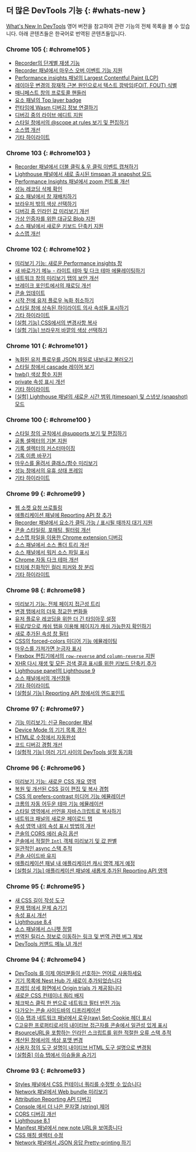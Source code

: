 ## 더 많은 DevTools 기능 {: #whats-new }

<a href="/tags/new-in-devtools/" translate="no">What's New In DevTools</a> 영어 버전을 참고하여 관련 기능의 전체 목록을 볼 수 있습니다. 아래 콘텐츠들은 한국어로 번역된 콘텐츠들입니다.

<!-- $content -->

<!-- ### Chrome 107 {: #chrome107 }

* [Customize keyboard shortcuts in DevTools](/ko/blog/new-in-devtools-107/#shortcuts)
* [Toggle light and dark themes with keyboard shortcut](/ko/blog/new-in-devtools-107/#toggle-themes)
* [Highlight C/C++ objects in the Memory Inspector](/ko/blog/new-in-devtools-107/#memory)
* [Support full initiator information for HAR import](/ko/blog/new-in-devtools-107/#har)
* [Start DOM search after pressing `Enter`](/ko/blog/new-in-devtools-107/#search-type)
* [Display `start` and `end` icons for `align-content` CSS flexbox properties](/ko/blog/new-in-devtools-107/#flexbox)
* [Miscellaneous highlights](/ko/blog/new-in-devtools-107/#misc)
 -->

<!-- ### Chrome 106 {: #chrome106 }

* [Group files by Authored / Deployed in the Sources panel](/ko/blog/new-in-devtools-106/#authored)
* [Linked stack traces for asynchronous operations](/ko/blog/new-in-devtools-106/#async)
* [Automatically ignore known third-party scripts](/ko/blog/new-in-devtools-106/#auto-ignore)
* [Improved call stack during debugging](/ko/blog/new-in-devtools-106/#call-stack)
* [Hiding ignore-listed sources in the Sources panel](/ko/blog/new-in-devtools-106/#ignore-nav)
* [Hiding ignore-listed files in the Command Menu](/ko/blog/new-in-devtools-106/#ignore-search)
* [New Interactions track in the Performance panel](/ko/blog/new-in-devtools-106/#performance)
* [LCP timings breakdown in the Performance Insights panel](/ko/blog/new-in-devtools-106/#insights)
* [Auto-generate default name for recordings in the Recorder panel](/ko/blog/new-in-devtools-106/#recorder)
* [Miscellaneous highlights](/ko/blog/new-in-devtools-106/#misc) -->


### Chrome 105 {: #chrome105 }

* [Recorder의 단계별 재생 기능](/ko/blog/new-in-devtools-105/#recorder)
* [Recorder 패널에서 마우스 오버 이벤트 기능 지원](/ko/blog/new-in-devtools-105/#recorder-hover)
* [Performance insights 패널의 Largest Contentful Paint (LCP)](/ko/blog/new-in-devtools-105/#lcp)
* [레이아웃 변경의 잠재적 근본 원인으로서 텍스트 깜박임(FOIT, FOUT) 식별](/ko/blog/new-in-devtools-105/#foit-fout)
* [매니페스트 창의 프로토콜 핸들러](/ko/blog/new-in-devtools-105/#manifest)
* [요소 패널의 Top layer badge](/ko/blog/new-in-devtools-105/#top-layer)
* [런타임에 Wasm 디버깅 정보 연결하기](/ko/blog/new-in-devtools-105/#wasm)
* [디버깅 중의 라이브 에디트 지원](/ko/blog/new-in-devtools-105/#live-edit)
* [스타일 창에서의 @scope at rules 보기 및 편집하기](/ko/blog/new-in-devtools-105/#scope)
* [소스맵 개선](/ko/blog/new-in-devtools-105/#sourcemaps)
* [기타 하이라이트](/ko/blog/new-in-devtools-105/#misc)


<!-- ### Chrome 104 {: #chrome104 }

* [Restart frame during debugging](/ko/blog/new-in-devtools-104/#restart-frame)
* [Slow replay options in the Recorder panel](/ko/blog/new-in-devtools-104/#recorder)
* [Build an extension for the Recorder panel](/ko/blog/new-in-devtools-104/#recorder-extension)
* [Group files by Authored / Deployed in the Sources panel](/ko/blog/new-in-devtools-104/#authored-deployed)
* [New User Timings track in the Performance insights panel](/ko/blog/new-in-devtools-104/#performance)
* [Reveal assigned slot of an element](/ko/blog/new-in-devtools-104/#slot)
* [Simulate hardware concurrency for Performance recordings](/ko/blog/new-in-devtools-104/#simulate)
* [Preview non-color value when autocompleting CSS variables](/ko/blog/new-in-devtools-104/#css-var)
* [Identify blocking frames in the Back/forward cache pane](/ko/blog/new-in-devtools-104/#bfcache)
* [Improved autocomplete suggestions for JavaScript objects](/ko/blog/new-in-devtools-104/#autocomplete)
* [Sourcemaps improvements](/ko/blog/new-in-devtools-104/#sourcemaps)
* [Miscellaneous highlights](/ko/blog/new-in-devtools-104/#misc) -->

### Chrome 103 {: #chrome103 }

* [Recorder 패널에서 더블 클릭 & 우 클릭 이벤트 캡쳐하기](/ko/blog/new-in-devtools-103/#recorder)
* [Lighthouse 패널에서 새로 출시된 timspan 과 snapshot 모드](/ko/blog/new-in-devtools-103/#lighthouse)
* [Performance Insights 패널에서 zoom 컨트롤 개선](/ko/blog/new-in-devtools-103/#zoom)
* [성능 레코딩 삭제 확인](/ko/blog/new-in-devtools-103/#delete)
* [요소 패널에서 창 재배치하기](/ko/blog/new-in-devtools-103/#reorder-pane)
* [브라우저 밖의 색상 선택하기](/ko/blog/new-in-devtools-103/#color)
* [디버깅 중 인라인 값 미리보기 개선](/ko/blog/new-in-devtools-103/#inline-preview)
* [가상 인증자를 위한 대규모 Blob 지원](/ko/blog/new-in-devtools-103/#webauthn)
* [소스 패널에서 새로운 키보드 단축키 지원](/ko/blog/new-in-devtools-103/#shortcuts)
* [소스맵 개선](/ko/blog/new-in-devtools-103/#sourcemaps)


### Chrome 102 {: #chrome102 }

* [미리보기 기능: 새로운 Performance insights 창](/ko/blog/new-in-devtools-102/#perf)
* [새 바로가기 메뉴 -  라이트 테마 및 다크 테마 에뮬레이팅하기](/ko/blog/new-in-devtools-102/#emulation)
* [네트워크 창의 미리보기 탭의 보안 개선](/ko/blog/new-in-devtools-102/#network-preview)
* [브레이크 포인트에서의 재로딩 개선](/ko/blog/new-in-devtools-102/#debugger)
* [콘솔 업데이트](/ko/blog/new-in-devtools-102/#console)
* [시작 전에 유저 플로우 녹화 취소하기](/ko/blog/new-in-devtools-102/#recorder)
* [스타일 창에 상속된 하이라이트 의사 속성들 표시하기](/ko/blog/new-in-devtools-102/#pseudo)
* [기타 하이라이트](/ko/blog/new-in-devtools-102/#misc)
* [[실험 기능] CSS에서의 변경사항 복사](/ko/blog/new-in-devtools-102/#copy)
* [[실험 기능] 브라우저 바깥의 색상 선택하기](/ko/blog/new-in-devtools-102/#color-picker)


### Chrome 101 {: #chrome101 }

* [녹화된 유저 플로우를 JSON 파일로 내보내고 불러오기](/ko/blog/new-in-devtools-101/#recorder)
* [스타일 창에서 cascade 레이어 보기](/ko/blog/new-in-devtools-101/#layer)
* [hwb() 색상 함수 지원](/ko/blog/new-in-devtools-101/#hwb)
* [private 속성 표시 개선](/ko/blog/new-in-devtools-101/#private-props)
* [기타 하이라이트](/ko/blog/new-in-devtools-101/#misc)
* [[실험] Lighthouse 패널의 새로운 시간 범위 (timespan) 및 스냅샷 (snapshot) 모드](/ko/blog/new-in-devtools-101/#lighthouse)


### Chrome 100 {: #chrome100 }

* [스타일 창의 규칙에서 @supports 보기 및 편집하기](/ko/blog/new-in-devtools-100/#supports)
* [공통 셀렉터의 기본 지원](/ko/blog/new-in-devtools-100/#selector)
* [기록 셀렉터의 커스터마이징](/ko/blog/new-in-devtools-100/#customize-selector)
* [기록 이름 바꾸기](/ko/blog/new-in-devtools-100/#recorder-rename)
* [마우스를 올려서 클래스/함수 미리보기](/ko/blog/new-in-devtools-100/#properties)
* [성능 창에서의 유휴 상태 프레임](/ko/blog/new-in-devtools-100/#perf)
* [기타 하이라이트](/ko/blog/new-in-devtools-100/#misc)

### Chrome 99 {: #chrome99 }

* [웹 소켓 요청 쓰로틀링](/ko/blog/new-in-devtools-99/#websocket)
* [애플리케이션 패널에 Reporting API 창 추가](/ko/blog/new-in-devtools-99/#reporting-api)
* [Recorder 패널에서 요소가 클릭 가능 / 표시될 때까지 대기 지원](/ko/blog/new-in-devtools-99/#recorder)
* [콘솔 스타일링, 포매팅, 필터링 개선](/ko/blog/new-in-devtools-99/#console)
* [소스맵 파일을 이용한 Chrome extension 디버깅](/ko/blog/new-in-devtools-99/#extension)
* [소스 패널에서 소스 폴더 트리 개선](/ko/blog/new-in-devtools-99/#source-tree)
* [소스 패널에서 워커 소스 파일 표시](/ko/blog/new-in-devtools-99/#worker-sourcemap)
* [Chrome 자동 다크 테마 개선](/ko/blog/new-in-devtools-99/#auto-dark-mode)
* [터치에 친화적인 컬러 피커와 창 분리](/ko/blog/new-in-devtools-99/#touch-friendly)
* [기타 하이라이트](/ko/blog/new-in-devtools-99/#misc)

### Chrome 98 {: #chrome98 }
* [미리보기 기능: 전체 페이지 접근성 트리](/ko/blog/new-in-devtools-98/#a11y-tree)
* [변경 탭에서의 더욱 정교한 변화들](/ko/blog/new-in-devtools-98/#changes)
* [유저 플로우 레코딩을 위한 더 긴 타임아웃 설정](/ko/blog/new-in-devtools-98/#recorder-timeout)
* [뒤로/앞으로 캐쉬 탭을 이용해 페이지가 캐쉬 가능한지 확인하기](/ko/blog/new-in-devtools-98/#bfcache)
* [새로 추가된 속성 창 필터](/ko/blog/new-in-devtools-98/#properties)
* [CSS의 forced-colors 미디어 기능 에뮬레이팅](/ko/blog/new-in-devtools-98/#forced-colors)
* [마우스를 가져가면 눈금자 표시](/ko/blog/new-in-devtools-98/#show-rulers)
* [Flexbox 편집기에서의 `row-reverse` and `column-reverse` 지원](/ko/blog/new-in-devtools-98/#flexbox-editor)
* [XHR 다시 재생 및 모든 검색 결과 표시를 위한 키보드 단축키 추가](/ko/blog/new-in-devtools-98/#shortcuts)
* [Lighthouse panel의 Lighthouse 9](/ko/blog/new-in-devtools-98/#lighthouse)
* [소스 패널에서의 개선점들](/ko/blog/new-in-devtools-98/#sources)
* [기타 하이라이트](/ko/blog/new-in-devtools-98/#misc)
* [[실험실 기능] Reporting API 창에서의 엔드포인트](/ko/blog/new-in-devtools-98/#reporting-api)


### Chrome 97 {: #chrome97 }

* [기능 미리보기: 신규 Recorder 패널](/ko/blog/new-in-devtools-97/#recorder)
* [Device Mode 의 기기 목록 갱신](/ko/blog/new-in-devtools-97/#device)
* [HTML로 수정에서 자동완성](/ko/blog/new-in-devtools-97/#code-completion)
* [코드 디버깅 경험 개선](/ko/blog/new-in-devtools-97/#debugging)
* [[실험적 기능] 여러 기기 사이의 DevTools 설정 동기화](/ko/blog/new-in-devtools-97/#sync)

### Chrome 96 {: #chrome96 }

* [미리보기 기능: 새로운 CSS 개요 영역](/ko/blog/new-in-devtools-96/#css-overview)
* [복원 및 개선된 CSS 길이 편집 및 복사 경험](/ko/blog/new-in-devtools-96/#length)
* [CSS 의 prefers-contrast 미디어 기능 에뮬레이션](/ko/blog/new-in-devtools-96/#prefers-contrast)
* [크롬의 자동 어두운 테마 기능 에뮬레이션](/ko/blog/new-in-devtools-96/#auto-dark-mode)
* [스타일 영역에서 선언을 자바스크립트로 복사하기](/ko/blog/new-in-devtools-96/#copy-as-js)
* [네트워크 패널의 새로운 페이로드 탭](/ko/blog/new-in-devtools-96/#payload)
* [속성 영역 내의 속성 표시 방법의 개선](/ko/blog/new-in-devtools-96/#properties)
* [콘솔의 CORS 에러 숨김 옵션](/ko/blog/new-in-devtools-96/#hide-cors-errors)
* [콘솔에서 적절한 `Intl` 객체 미리보기 및 값 판별](/ko/blog/new-in-devtools-96/#intl)
* [일관적인 async 스택 추적](/ko/blog/new-in-devtools-96/#async)
* [콘솔 사이드바 유지](/ko/blog/new-in-devtools-96/#console-sidebar)
* [애플리케이션 패널 내 애플리케이션 캐시 영역 제거 예정](/ko/blog/new-in-devtools-96/#app-cache)
* [[실험실 기능] 애플리케이션 패널에 새롭게 추가된 Reporting API 영역](/ko/blog/new-in-devtools-96/#reporting-api)

### Chrome 95 {: #chrome95 }

* [새 CSS 길이 작성 도구](/ko/blog/new-in-devtools-95/#length)
* [문제 탭에서 문제 숨기기](/ko/blog/new-in-devtools-95/#hide-issues)
* [속성 표시 개선](/ko/blog/new-in-devtools-95/#properties)
* [Lighthouse 8.4](/ko/blog/new-in-devtools-95/#lighthouse)
* [소스 패널에서 스니펫 정렬](/ko/blog/new-in-devtools-95/#snippets)
* [번역된 릴리스 정보로 이동하는 링크 및 번역 관련 버그 제보](/ko/blog/new-in-devtools-95/#localized)
* [DevTools 커맨드 메뉴 UI 개선](/ko/blog/new-in-devtools-95/#command-menu)

### Chrome 94 {: #chrome94 }

* [DevTools 를 이제 여러분들이 선호하는 언어로 사용하세요](/ko/blog/new-in-devtools-94/#localized)
* [기기 목록에 Nest Hub 가 새로이 추가되었습니다](/ko/blog/new-in-devtools-94/#nest-hub)
* [프레임 상세 화면에서 Origin trials 가 제공됩니다](/ko/blog/new-in-devtools-94/#origin-trials)
* [새로운 CSS 컨테이너 쿼리 배지](/ko/blog/new-in-devtools-94/#container-queries)
* [체크박스 클릭 한 번으로 네트워크 필터 반전 가능](/ko/blog/new-in-devtools-94/#nvert-network-filter)
* [다가오는 콘솔 사이드바의 디프리케이션](/ko/blog/new-in-devtools-94/#deprecated)
* [이슈 탭과 네트워크 패널에서 로우(raw) Set-Cookie 헤더 표시](/ko/blog/new-in-devtools-94/#raw-cookies)
* [C고유한 프로퍼티로서의 내이티브 접근자를 콘솔에서 일관성 있게 표시](/ko/blog/new-in-devtools-94/#native-accessors)
* [#sourceURL을 포함하는 인라인 스크립트를 위한 적절한 오류 스택 추적](/ko/blog/new-in-devtools-94/#inline-script)
* [계산된 창에서의 색상 포맷 변경](/ko/blog/new-in-devtools-94/#color-unit)
* [사용자 정의 도구 설명이 내이티브 HTML 도구 설명으로 변경됨](/ko/blog/new-in-devtools-94/#tooltip)
* [[실험중] 이슈 탭에서 이슈들을 숨기기](/ko/blog/new-in-devtools-94/#hide-issues)

### Chrome 93 {: #chrome93 }

* [Styles 패널에서 CSS 컨테이너 쿼리를 수정할 수 있습니다](/ko/blog/new-in-devtools-93/#container-queries)
* [Network 패널에서 Web bundle 미리보기](/ko/blog/new-in-devtools-93/#web-bundle)
* [Attribution Reporting API 디버깅](/ko/blog/new-in-devtools-93/#attribution-reporting)
* [Console 에서 더 나은 문자열 (string) 제어](/ko/blog/new-in-devtools-93/#string)
* [CORS 디버깅 개선](/ko/blog/new-in-devtools-93/#cors)
* [Lighthouse 8.1](/ko/blog/new-in-devtools-93/#lighthouse)
* [Manifest 패널에서 new note URL을 보여줍니다](/ko/blog/new-in-devtools-93/#new-note-url)
* [CSS 매칭 셀렉터 수정](/ko/blog/new-in-devtools-93/#matching-selectors)
* [Network 패널에서 JSON 응답 Pretty-printing 하기](/ko/blog/new-in-devtools-93/#pretty-print-json)
